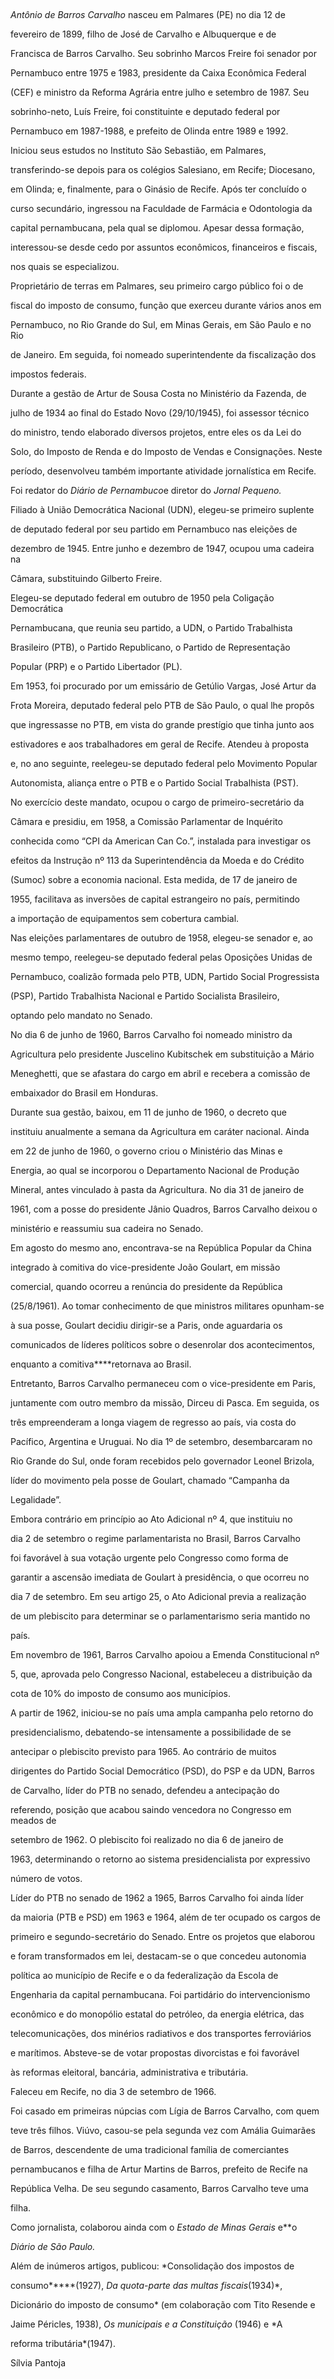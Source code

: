 

 



*Antônio de Barros Carvalho* nasceu em Palmares (PE) no dia 12 de

fevereiro de 1899, filho de José de Carvalho e Albuquerque e de

Francisca de Barros Carvalho. Seu sobrinho Marcos Freire foi senador por

Pernambuco entre 1975 e 1983, presidente da Caixa Econômica Federal

(CEF) e ministro da Reforma Agrária entre julho e setembro de 1987. Seu

sobrinho-neto, Luís Freire, foi constituinte e deputado federal por

Pernambuco em 1987-1988, e prefeito de Olinda entre 1989 e 1992.



Iniciou seus estudos no Instituto São Sebastião, em Palmares,

transferindo-se depois para os colégios Salesiano, em Recife; Diocesano,

em Olinda; e, finalmente, para o Ginásio de Recife. Após ter concluído o

curso secundário, ingressou na Faculdade de Farmácia e Odontologia da

capital pernambucana, pela qual se diplomou. Apesar dessa formação,

interessou-se desde cedo por assuntos econômicos, financeiros e fiscais,

nos quais se especializou.



Proprietário de terras em Palmares, seu primeiro cargo público foi o de

fiscal do imposto de consumo, função que exerceu durante vários anos em

Pernambuco, no Rio Grande do Sul, em Minas Gerais, em São Paulo e no Rio

de Janeiro. Em seguida, foi nomeado superintendente da fiscalização dos

impostos federais.



Durante a gestão de Artur de Sousa Costa no Ministério da Fazenda, de

julho de 1934 ao final do Estado Novo (29/10/1945), foi assessor técnico

do ministro, tendo elaborado diversos projetos, entre eles os da Lei do

Solo, do Imposto de Renda e do Imposto de Vendas e Consignações. Neste

período, desenvolveu também importante atividade jornalística em Recife.

Foi redator do *Diário de Pernambuco*e diretor do *Jornal Pequeno.*



Filiado à União Democrática Nacional (UDN), elegeu-se primeiro suplente

de deputado federal por seu partido em Pernambuco nas eleições de

dezembro de 1945. Entre junho e dezembro de 1947, ocupou uma cadeira na

Câmara, substituindo Gilberto Freire.



Elegeu-se deputado federal em outubro de 1950 pela Coligação Democrática

Pernambucana, que reunia seu partido, a UDN, o Partido Trabalhista

Brasileiro (PTB), o Partido Republicano, o Partido de Representação

Popular (PRP) e o Partido Libertador (PL).



Em 1953, foi procurado por um emissário de Getúlio Vargas, José Artur da

Frota Moreira, deputado federal pelo PTB de São Paulo, o qual lhe propôs

que ingressasse no PTB, em vista do grande prestígio que tinha junto aos

estivadores e aos trabalhadores em geral de Recife. Atendeu à proposta

e, no ano seguinte, reelegeu-se deputado federal pelo Movimento Popular

Autonomista, aliança entre o PTB e o Partido Social Trabalhista (PST).



No exercício deste mandato, ocupou o cargo de primeiro-secretário da

Câmara e presidiu, em 1958, a Comissão Parlamentar de Inquérito

conhecida como “CPI da American Can Co.”, instalada para investigar os

efeitos da Instrução nº 113 da Superintendência da Moeda e do Crédito

(Sumoc) sobre a economia nacional. Esta medida, de 17 de janeiro de

1955, facilitava as inversões de capital estrangeiro no país, permitindo

a importação de equipamentos sem cobertura cambial.



Nas eleições parlamentares de outubro de 1958, elegeu-se senador e, ao

mesmo tempo, reelegeu-se deputado federal pelas Oposições Unidas de

Pernambuco, coalizão formada pelo PTB, UDN, Partido Social Progressista

(PSP), Partido Trabalhista Nacional e Partido Socialista Brasileiro,

optando pelo mandato no Senado.



No dia 6 de junho de 1960, Barros Carvalho foi nomeado ministro da

Agricultura pelo presidente Juscelino Kubitschek em substituição a Mário

Meneghetti, que se afastara do cargo em abril e recebera a comissão de

embaixador do Brasil em Honduras.



Durante sua gestão, baixou, em 11 de junho de 1960, o decreto que

instituiu anualmente a semana da Agricultura em caráter nacional. Ainda

em 22 de junho de 1960, o governo criou o Ministério das Minas e

Energia, ao qual se incorporou o Departamento Nacional de Produção

Mineral, antes vinculado à pasta da Agricultura. No dia 31 de janeiro de

1961, com a posse do presidente Jânio Quadros, Barros Carvalho deixou o

ministério e reassumiu sua cadeira no Senado.



Em agosto do mesmo ano, encontrava-se na República Popular da China

integrado à comitiva do vice-presidente João Goulart, em missão

comercial, quando ocorreu a renúncia do presidente da República

(25/8/1961). Ao tomar conhecimento de que ministros militares opunham-se

à sua posse, Goulart decidiu dirigir-se a Paris, onde aguardaria os

comunicados de líderes políticos sobre o desenrolar dos acontecimentos,

enquanto a comitiva****retornava ao Brasil.



Entretanto, Barros Carvalho permaneceu com o vice-presidente em Paris,

juntamente com outro membro da missão, Dirceu di Pasca. Em seguida, os

três empreenderam a longa viagem de regresso ao país, via costa do

Pacífico, Argentina e Uruguai. No dia 1º de setembro, desembarcaram no

Rio Grande do Sul, onde foram recebidos pelo governador Leonel Brizola,

líder do movimento pela posse de Goulart, chamado “Campanha da

Legalidade”.



Embora contrário em princípio ao Ato Adicional nº 4, que instituiu no

dia 2 de setembro o regime parlamentarista no Brasil, Barros Carvalho

foi favorável à sua votação urgente pelo Congresso como forma de

garantir a ascensão imediata de Goulart à presidência, o que ocorreu no

dia 7 de setembro. Em seu artigo 25, o Ato Adicional previa a realização

de um plebiscito para determinar se o parlamentarismo seria mantido no

país.



Em novembro de 1961, Barros Carvalho apoiou a Emenda Constitucional nº

5, que, aprovada pelo Congresso Nacional, estabeleceu a distribuição da

cota de 10% do imposto de consumo aos municípios.



A partir de 1962, iniciou-se no país uma ampla campanha pelo retorno do

presidencialismo, debatendo-se intensamente a possibilidade de se

antecipar o plebiscito previsto para 1965. Ao contrário de muitos

dirigentes do Partido Social Democrático (PSD), do PSP e da UDN, Barros

de Carvalho, líder do PTB no senado, defendeu a antecipação do

referendo, posição que acabou saindo vencedora no Congresso em meados de

setembro de 1962. O plebiscito foi realizado no dia 6 de janeiro de

1963, determinando o retorno ao sistema presidencialista por expressivo

número de votos.



Líder do PTB no senado de 1962 a 1965, Barros Carvalho foi ainda líder

da maioria (PTB e PSD) em 1963 e 1964, além de ter ocupado os cargos de

primeiro e segundo-secretário do Senado. Entre os projetos que elaborou

e foram transformados em lei, destacam-se o que concedeu autonomia

política ao município de Recife e o da federalização da Escola de

Engenharia da capital pernambucana. Foi partidário do intervencionismo

econômico e do monopólio estatal do petróleo, da energia elétrica, das

telecomunicações, dos minérios radiativos e dos transportes ferroviários

e marítimos. Absteve-se de votar propostas divorcistas e foi favorável

às reformas eleitoral, bancária, administrativa e tributária.



Faleceu em Recife, no dia 3 de setembro de 1966.



Foi casado em primeiras núpcias com Lígia de Barros Carvalho, com quem

teve três filhos. Viúvo, casou-se pela segunda vez com Amália Guimarães

de Barros, descendente de uma tradicional família de comerciantes

pernambucanos e filha de Artur Martins de Barros, prefeito de Recife na

República Velha. De seu segundo casamento, Barros Carvalho teve uma

filha.



Como jornalista, colaborou ainda com o *Estado de Minas Gerais* e**o

*Diário de São Paulo.*



Além de inúmeros artigos, publicou: *Consolidação dos impostos de

consumo*****(1927), *Da quota-parte das multas fiscais*(1934)*,

Dicionário do imposto de consumo* (em colaboração com Tito Resende e

Jaime Péricles, 1938), *Os municipais e a Constituição* (1946) e *A

reforma tributária*(1947).



Sílvia Pantoja



 



 



